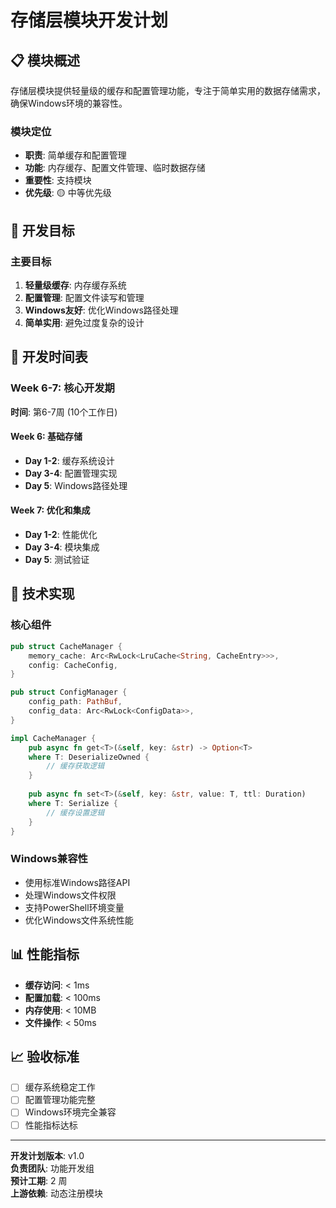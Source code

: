 # 存储层模块开发计划

## 📋 模块概述

存储层模块提供轻量级的缓存和配置管理功能，专注于简单实用的数据存储需求，确保Windows环境的兼容性。

### 模块定位
- **职责**: 简单缓存和配置管理
- **功能**: 内存缓存、配置文件管理、临时数据存储
- **重要性**: 支持模块
- **优先级**: 🟡 中等优先级

## 🎯 开发目标

### 主要目标
1. **轻量级缓存**: 内存缓存系统
2. **配置管理**: 配置文件读写和管理
3. **Windows友好**: 优化Windows路径处理
4. **简单实用**: 避免过度复杂的设计

## 📅 开发时间表

### Week 6-7: 核心开发期
**时间**: 第6-7周 (10个工作日)

#### Week 6: 基础存储
- **Day 1-2**: 缓存系统设计
- **Day 3-4**: 配置管理实现
- **Day 5**: Windows路径处理

#### Week 7: 优化和集成
- **Day 1-2**: 性能优化
- **Day 3-4**: 模块集成
- **Day 5**: 测试验证

## 🔧 技术实现

### 核心组件
```rust
pub struct CacheManager {
    memory_cache: Arc<RwLock<LruCache<String, CacheEntry>>>,
    config: CacheConfig,
}

pub struct ConfigManager {
    config_path: PathBuf,
    config_data: Arc<RwLock<ConfigData>>,
}

impl CacheManager {
    pub async fn get<T>(&self, key: &str) -> Option<T> 
    where T: DeserializeOwned {
        // 缓存获取逻辑
    }
    
    pub async fn set<T>(&self, key: &str, value: T, ttl: Duration) 
    where T: Serialize {
        // 缓存设置逻辑
    }
}
```

### Windows兼容性
- 使用标准Windows路径API
- 处理Windows文件权限
- 支持PowerShell环境变量
- 优化Windows文件系统性能

## 📊 性能指标
- **缓存访问**: < 1ms
- **配置加载**: < 100ms
- **内存使用**: < 10MB
- **文件操作**: < 50ms

## 📈 验收标准
- [ ] 缓存系统稳定工作
- [ ] 配置管理功能完整
- [ ] Windows环境完全兼容
- [ ] 性能指标达标

---

**开发计划版本**: v1.0  
**负责团队**: 功能开发组  
**预计工期**: 2 周  
**上游依赖**: 动态注册模块 